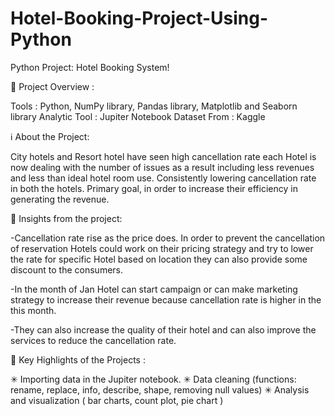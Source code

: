 # Hotel-Booking-Project-Using-Python
Python Project: Hotel Booking System!

📝 Project Overview :

Tools : Python, NumPy library, Pandas library, Matplotlib and Seaborn library
Analytic Tool : Jupiter Notebook
Dataset From : Kaggle

ℹ About the Project:

City hotels and Resort hotel have seen high cancellation rate each Hotel is now dealing with the number of issues as a result including less revenues and less than ideal hotel room use. Consistently lowering cancellation rate in both the hotels. Primary goal, in order to increase their efficiency in generating the revenue.

📶 Insights from the project:

-Cancellation rate rise as the price does. In order to prevent the cancellation of reservation Hotels could work on their pricing strategy and try to lower the rate for specific Hotel based on location they can also provide some discount to the consumers.

-In the month of Jan Hotel can start campaign or can make marketing strategy to increase their revenue because cancellation rate is higher in the this month.

-They can also increase the quality of their hotel and can also improve the services to reduce the cancellation rate.

🔆 Key Highlights of the Projects :

✳ Importing data in the Jupiter notebook.
✳ Data cleaning (functions: rename, replace, info, describe, shape, removing null values)
✳ Analysis and visualization ( bar charts, count plot, pie chart )
